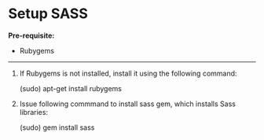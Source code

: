 Setup SASS
==========

**Pre-requisite:**
* Rubygems


----


1. If Rubygems is not installed, install it using the following command:

	(sudo) apt-get install rubygems


2. Issue following commmand to install sass gem, which installs Sass libraries:

	(sudo) gem install sass
